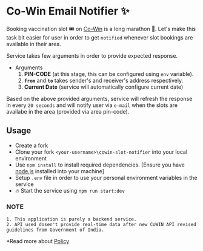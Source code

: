 # Co-Win Email Notifier :sparkles:

Booking vaccination slot :tickets: on [Co-Win](https://www.cowin.gov.in/home) is a long marathon :runner:. Let's make this task bit easier for user in order to get `notified` whenever slot bookings are available in their area.

Service takes few arguments in order to provide expected response.
- Arguments
    1. **PIN-CODE** (at this stage, this can be configured using `env` variable).
    2. **`from`** and **`to`** takes sender's and receiver's address respectively.
    3. **Current Date** (service will automatically configure current date) 

Based on the above provided arguments, service will refresh the response in every `20 seconds` and will notify user via `e-mail` when the slots are availabe in the area (provided via area pin-code).

## Usage

- Create a fork
- Clone your fork `<your-username>\cowin-slot-notifier` into your local envìronment
- Use `npm install` to install required dependencies. [Ensure you have [node.js](https://nodejs.org/en/download/) installed into your machine]
- Setup `.env` file in order to use your personal environment variables in the service
- :fire: Start the service using `npm run start:dev`


### NOTE

```
1. This application is purely a backend service.
2. API used dosen't provide real-time data after new CoWIN API revised guidelines from Government of India. 
```
*Read more about [Policy](https://apisetu.gov.in/public/api/cowin#:~:text=Co-WIN%20Public,%5D)
